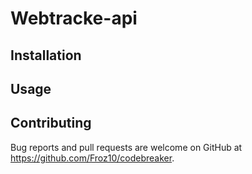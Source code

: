 # Webtracke-api


## Installation



## Usage




## Contributing

Bug reports and pull requests are welcome on GitHub at https://github.com/Froz10/codebreaker.

